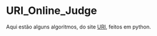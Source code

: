# URI_Online_Judge

Aqui estão alguns algoritmos, do site [URI](https://www.urionlinejudge.com.br/judge/pt/problems/index/1), feitos em python.
